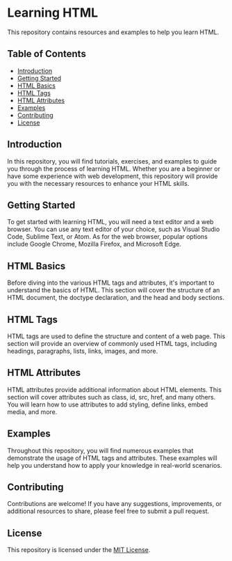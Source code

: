 # Learning HTML

This repository contains resources and examples to help you learn HTML.

## Table of Contents

- [Introduction](#introduction)
- [Getting Started](#getting-started)
- [HTML Basics](#html-basics)
- [HTML Tags](#html-tags)
- [HTML Attributes](#html-attributes)
- [Examples](#examples)
- [Contributing](#contributing)
- [License](#license)

## Introduction

In this repository, you will find tutorials, exercises, and examples to guide you through the process of learning HTML. Whether you are a beginner or have some experience with web development, this repository will provide you with the necessary resources to enhance your HTML skills.

## Getting Started

To get started with learning HTML, you will need a text editor and a web browser. You can use any text editor of your choice, such as Visual Studio Code, Sublime Text, or Atom. As for the web browser, popular options include Google Chrome, Mozilla Firefox, and Microsoft Edge.

## HTML Basics

Before diving into the various HTML tags and attributes, it's important to understand the basics of HTML. This section will cover the structure of an HTML document, the doctype declaration, and the head and body sections.

## HTML Tags

HTML tags are used to define the structure and content of a web page. This section will provide an overview of commonly used HTML tags, including headings, paragraphs, lists, links, images, and more.

## HTML Attributes

HTML attributes provide additional information about HTML elements. This section will cover attributes such as class, id, src, href, and many others. You will learn how to use attributes to add styling, define links, embed media, and more.

## Examples

Throughout this repository, you will find numerous examples that demonstrate the usage of HTML tags and attributes. These examples will help you understand how to apply your knowledge in real-world scenarios.

## Contributing

Contributions are welcome! If you have any suggestions, improvements, or additional resources to share, please feel free to submit a pull request.

## License

This repository is licensed under the [MIT License](LICENSE).